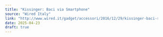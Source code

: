 ```yaml
---
title: "Kissinger: Baci via Smartphone"
source: "Wired Italy"
link: "http://www.wired.it/gadget/accessori/2016/12/29/kissinger-baci-smartphone/"
date: 2025-04-23
draft: true
---
```


